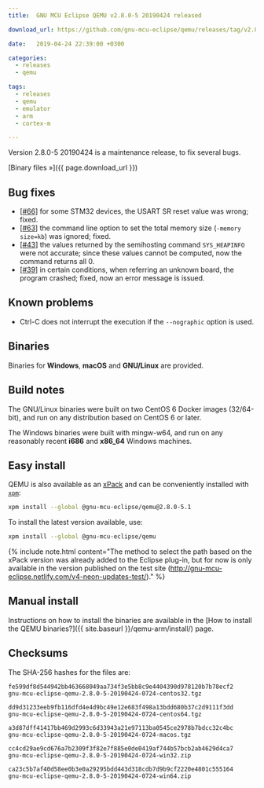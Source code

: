 ```yaml
---
title:  GNU MCU Eclipse QEMU v2.8.0-5 20190424 released

download_url: https://github.com/gnu-mcu-eclipse/qemu/releases/tag/v2.8.0-5-20190424/

date:   2019-04-24 22:39:00 +0300

categories:
  - releases
  - qemu

tags:
  - releases
  - qemu
  - emulator
  - arm
  - cortex-m

---
```


Version 2.8.0-5 20190424 is a maintenance release, to fix several bugs.

[Binary files »]({{ page.download_url }})

## Bug fixes

- [[#66](https://github.com/gnu-mcu-eclipse/qemu/issues/66)] for some STM32
  devices, the USART SR reset value was wrong; fixed.
- [[#63](https://github.com/gnu-mcu-eclipse/qemu/issues/63)] the command
  line option to set the total memory size (`-memory size=kb`) was ignored;
  fixed.
- [[#43](https://github.com/gnu-mcu-eclipse/qemu/issues/43)] the values
  returned by the semihosting command `SYS_HEAPINFO` were not accurate;
  since these values cannot be computed, now the command returns all 0.
- [[#39](https://github.com/gnu-mcu-eclipse/qemu/issues/39)] in certain
  conditions, when referring an unknown board, the program crashed;
  fixed, now an error message is issued.

## Known problems

- Ctrl-C does not interrupt the execution if the `--nographic` option is used.

## Binaries

Binaries for **Windows**, **macOS** and **GNU/Linux** are provided.

## Build notes

The GNU/Linux binaries were built on two CentOS 6 Docker images (32/64-bit),
and run on any distribution based on CentOS 6 or later.

The Windows binaries were built with mingw-w64, and run on any reasonably
recent **i686** and **x86_64** Windows machines.

## Easy install

QEMU is also available as an
[xPack](https://www.npmjs.com/package/@gnu-mcu-eclipse/qemu) and can be
conveniently installed with [`xpm`](https://www.npmjs.com/package/xpm):

```sh
xpm install --global @gnu-mcu-eclipse/qemu@2.8.0-5.1
```

To install the latest version available, use:

```sh
xpm install --global @gnu-mcu-eclipse/qemu
```

{% include note.html content="The method to select the path based
on the xPack version was already
added to the Eclipse plug-in, but for now is only available in the version
published on the test site
(http://gnu-mcu-eclipse.netlify.com/v4-neon-updates-test/)." %}

## Manual install

Instructions on how to install the binaries are available in the
[How to install the QEMU binaries?]({{ site.baseurl }}/qemu-arm/install/)
page.

## Checksums

The SHA-256 hashes for the files are:

```console
fe599df8d544942bb463668049aa734f3e5bb8c9e4404390d978120b7b78ecf2
gnu-mcu-eclipse-qemu-2.8.0-5-20190424-0724-centos32.tgz

dd9d31233eeb9fb116dfd4e4d9bc49e12e683f498a13bdd680b37c2d9111f3dd
gnu-mcu-eclipse-qemu-2.8.0-5-20190424-0724-centos64.tgz

a3d87dff41417bb469d2993c6d33943a21e97113ba0545ce2978b7bdcc32c4bc
gnu-mcu-eclipse-qemu-2.8.0-5-20190424-0724-macos.tgz

cc4cd29ae9cd676a7b2309f3f82e7f885e0de0419af744b57bcb2ab4629d4ca7
gnu-mcu-eclipse-qemu-2.8.0-5-20190424-0724-win32.zip

ca23c5b7af40d58ee0b3e0a29295bdd443d318cdb7d9b9cf2220e4801c555164
gnu-mcu-eclipse-qemu-2.8.0-5-20190424-0724-win64.zip
```
